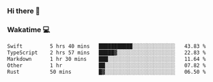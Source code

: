 ### Hi there 👋

<!--
**kikyou14/kikyou14** is a ✨ _special_ ✨ repository because its `README.md` (this file) appears on your GitHub profile.

Here are some ideas to get you started:

- 🔭 I’m currently working on ...
- 🌱 I’m currently learning ...
- 👯 I’m looking to collaborate on ...
- 🤔 I’m looking for help with ...
- 💬 Ask me about ...
- 📫 How to reach me: ...
- 😄 Pronouns: ...
- ⚡ Fun fact: ...
-->

### Wakatime 💻

<!--START_SECTION:waka-->

```txt
Swift         5 hrs 40 mins   ███████████░░░░░░░░░░░░░░   43.83 %
TypeScript    2 hrs 57 mins   █████▓░░░░░░░░░░░░░░░░░░░   22.83 %
Markdown      1 hr 30 mins    ███░░░░░░░░░░░░░░░░░░░░░░   11.64 %
Other         1 hr            ██░░░░░░░░░░░░░░░░░░░░░░░   07.82 %
Rust          50 mins         █▓░░░░░░░░░░░░░░░░░░░░░░░   06.50 %
```

<!--END_SECTION:waka-->